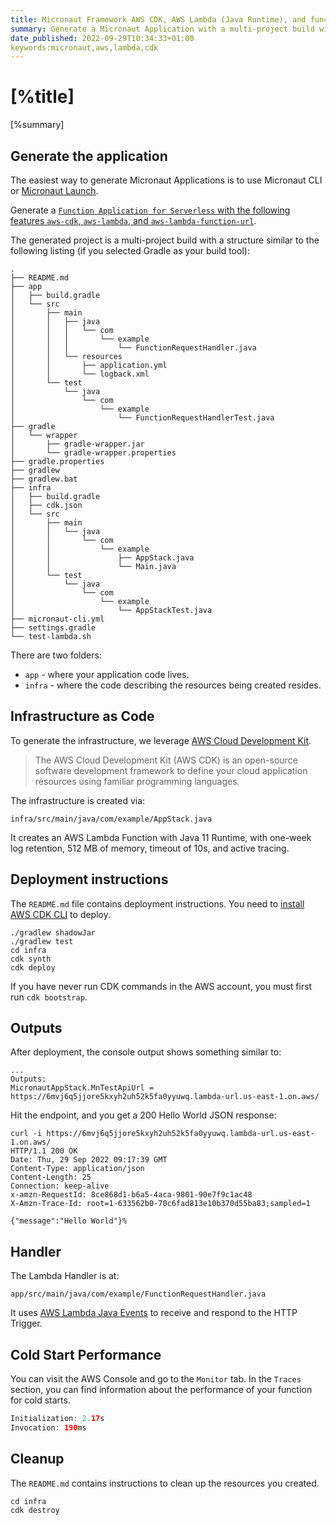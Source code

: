 ```yaml
---
title: Micronaut Framework AWS CDK, AWS Lambda (Java Runtime), and function URLs
summary: Generate a Micronaut Application with a multi-project build with CDK and a Lambda function associated with an HTTP(s) endpoint via a function URL.
date_published: 2022-09-29T10:34:33+01:00
keywords:micronaut,aws,lambda,cdk
---
```


# [%title]

[%summary]

## Generate the application

The easiest way to generate Micronaut Applications is to use Micronaut CLI or [Micronaut Launch](https://launch.micronaut.io/).

Generate a [`Function Application for Serverless` with the following features `aws-cdk`, `aws-lambda`,  and `aws-lambda-function-url`](https://micronaut.io/launch?type=FUNCTION&features=aws-cdk&features=aws-lambda-function-url&features=aws-lambda). 

The generated project is a multi-project build with a structure similar to the following listing (if you selected Gradle as your build tool):

```
.
├── README.md
├── app
│   ├── build.gradle
│   └── src
│       ├── main
│       │   ├── java
│       │   │   └── com
│       │   │       └── example
│       │   │           └── FunctionRequestHandler.java
│       │   └── resources
│       │       ├── application.yml
│       │       └── logback.xml
│       └── test
│           └── java
│               └── com
│                   └── example
│                       └── FunctionRequestHandlerTest.java
├── gradle
│   └── wrapper
│       ├── gradle-wrapper.jar
│       └── gradle-wrapper.properties
├── gradle.properties
├── gradlew
├── gradlew.bat
├── infra
│   ├── build.gradle
│   ├── cdk.json
│   └── src
│       ├── main
│       │   └── java
│       │       └── com
│       │           └── example
│       │               ├── AppStack.java
│       │               └── Main.java
│       └── test
│           └── java
│               └── com
│                   └── example
│                       └── AppStackTest.java
├── micronaut-cli.yml
├── settings.gradle
└── test-lambda.sh
```

There are two folders: 

- `app`  - where your application code lives. 
- `infra` - where the code describing the resources being created resides. 

## Infrastructure as Code

To generate the infrastructure, we leverage [AWS Cloud Development Kit](https://aws.amazon.com/cdk/).

> The AWS Cloud Development Kit (AWS CDK) is an open-source software development framework to define your cloud application resources using familiar programming languages.

The infrastructure is created via:

`infra/src/main/java/com/example/AppStack.java`

It creates an AWS Lambda Function with Java 11 Runtime, with one-week log retention, 512 MB of memory, timeout of 10s, and active tracing. 

## Deployment instructions

The `README.md` file contains deployment instructions. You need to [install AWS CDK CLI](install-aws-cdk.html) to deploy.

```
./gradlew shadowJar
./gradlew test
cd infra
cdk synth
cdk deploy
```

If you have never run CDK commands in the AWS account, you must first run `cdk bootstrap`. 

## Outputs

After deployment, the console output shows something similar to: 

```
...
Outputs:
MicronautAppStack.MnTestApiUrl = https://6mvj6q5jjore5kxyh2uh52k5fa0yyuwq.lambda-url.us-east-1.on.aws/
```

Hit the endpoint, and you get a 200 Hello World JSON response:

```
curl -i https://6mvj6q5jjore5kxyh2uh52k5fa0yyuwq.lambda-url.us-east-1.on.aws/
HTTP/1.1 200 OK
Date: Thu, 29 Sep 2022 09:17:39 GMT
Content-Type: application/json
Content-Length: 25
Connection: keep-alive
x-amzn-RequestId: 8ce868d1-b6a5-4aca-9801-90e7f9c1ac48
X-Amzn-Trace-Id: root=1-633562b0-70c6fad813e10b370d55ba83;sampled=1

{"message":"Hello World"}%        
```

## Handler

The Lambda Handler is at:


`app/src/main/java/com/example/FunctionRequestHandler.java`

It uses [AWS Lambda Java Events](https://github.com/aws/aws-lambda-java-libs/tree/master/aws-lambda-java-events) to receive and respond to the HTTP Trigger.

## Cold Start Performance

You can visit the AWS Console and go to the `Monitor` tab. In the `Traces` section, you can find information about the performance of your function for cold starts.

```java
Initialization: 2.17s
Invocation: 190ms
```



## Cleanup

The `README.md` contains instructions to clean up the resources you created. 

```
cd infra
cdk destroy
```


